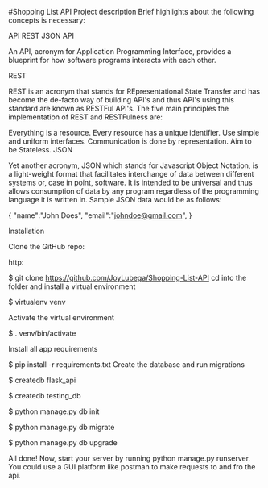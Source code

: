 
#Shopping List API
Project description
Brief highlights about the following concepts is necessary:

API
REST
JSON
API

An API, acronym for Application Programming Interface, provides a blueprint for how software programs interacts with each other.

REST

REST is an acronym that stands for REpresentational State Transfer and has become the de-facto way of building API's and thus API's using this standard are known as RESTFul API's. The five main principles the implementation of REST and RESTFulness are:

Everything is a resource.
Every resource has a unique identifier.
Use simple and uniform interfaces.
Communication is done by representation.
Aim to be Stateless.
JSON

Yet another acronym, JSON which stands for Javascript Object Notation, is a light-weight format that facilitates interchange of data between different systems or, case in point, software. It is intended to be universal and thus allows consumption of data by any program regardless of the programming language it is written in. Sample JSON data would be as follows:

{
    "name":"John Does",
    "email":"johndoe@gmail.com",
}

Installation

Clone the GitHub repo:

http:

$ git clone https://github.com/JoyLubega/Shopping-List-API
cd into the folder and install a virtual environment

$ virtualenv venv

Activate the virtual environment

$ . venv/bin/activate

Install all app requirements

$ pip install -r requirements.txt Create the database and run migrations

$ createdb flask_api

$ createdb testing_db

$ python manage.py db init

$ python manage.py db migrate

$ python manage.py db upgrade

All done! Now, start your server by running python manage.py runserver. You could use a GUI platform like postman to make requests to and fro the api.
